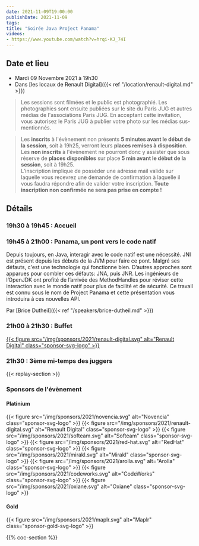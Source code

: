 ```yaml
---
date: 2021-11-09T19:00:00
publishDate: 2021-11-09
tags:
title: "Soirée Java Project Panama"
videos: 
- https://www.youtube.com/watch?v=hrqi-KJ_74I
---
```


## Date et lieu

* Mardi 09 Novembre 2021 à 19h30
* Dans [les locaux de Renault Digital]({{< ref "/location/renault-digital.md" >}})

> Les sessions sont filmées et le public est photographié. Les photographies sont ensuite publiées sur le site du Paris JUG et autres médias de l'associations Paris JUG. En acceptant cette invitation, vous autorisez le Paris JUG à publier votre photo sur les médias sus-mentionnés.

> Les **inscrits** à l'évènement non présents **5 minutes avant le début de la session**, soit à 19h25, verront leurs **places remises à disposition**.  
Les **non inscrits** à l'évènement ne pourront donc y assister que sous réserve de **places disponibles** sur place **5 min avant le début de la session**, soit à 19h25.  
L’inscription implique de posséder une adresse mail valide sur laquelle vous recevrez une demande de confirmation à laquelle il vous faudra répondre afin de valider votre inscription.
**Toute inscription non confirmée ne sera pas prise en compte !**

## Détails

### 19h30 à 19h45 : Accueil

### 19h45 à 21h00 : Panama, un pont vers le code natif

Depuis toujours, en Java, interagir avec le code natif est une nécessité. JNI est présent depuis les débuts de la JVM pour faire ce pont. Malgré ses défauts, c'est une technologie qui fonctionne bien. D’autres approches sont apparues pour combler ces défauts: JNA, puis JNR. Les ingénieurs de l’OpenJDK ont profité de l’arrivée des MethodHandles pour réviser cette interaction avec le monde natif pour plus de facilité et de sécurité. Ce travail est connu sous le nom de Project Panama et cette présentation vous introduira à ces nouvelles API.

Par [Brice Dutheil]({{< ref "/speakers/brice-dutheil.md" >}})

### 21h00 à 21h30 : Buffet

[{{< figure src="/img/sponsors/2021/renault-digital.svg" alt="Renault Digital" class="sponsor-svg-logo" >}}](https://www.renaultgroup.com/talents/nos-metiers/digital/)

### 21h30 : 3ème mi-temps des juggers

{{< replay-section >}}

### Sponsors de l'évènement

#### Platinium
{{< figure src="/img/sponsors/2021/novencia.svg" alt="Novencia" class="sponsor-svg-logo" >}}
{{< figure src="/img/sponsors/2021/renault-digital.svg" alt="Renault Digital" class="sponsor-svg-logo" >}}
{{< figure src="/img/sponsors/2021/softeam.svg" alt="Softeam" class="sponsor-svg-logo" >}}
{{< figure src="/img/sponsors/2021/red-hat.svg" alt="RedHat" class="sponsor-svg-logo" >}}
{{< figure src="/img/sponsors/2021/mirakl.svg" alt="Mirakl" class="sponsor-svg-logo" >}}
{{< figure src="/img/sponsors/2021/arolla.svg" alt="Arolla" class="sponsor-svg-logo" >}}
{{< figure src="/img/sponsors/2021/codeworks.svg" alt="CodeWorks" class="sponsor-svg-logo" >}}
{{< figure src="/img/sponsors/2021/oxiane.svg" alt="Oxiane" class="sponsor-svg-logo" >}}

#### Gold
{{< figure src="/img/sponsors/2021/maplr.svg" alt="Maplr" class="sponsor-gold-svg-logo" >}}

{{% coc-section %}}
